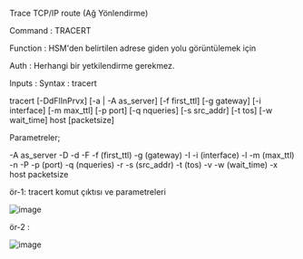 Trace TCP/IP route (Ağ Yönlendirme)

Command : TRACERT

Function : HSM'den belirtilen adrese giden yolu görüntülemek için

Auth : Herhangi bir yetkilendirme gerekmez.

Inputs : Syntax : tracert

tracert [-DdFlInPrvx] [-a | -A as_server] [-f first_ttl]
[-g gateway] [-i interface] [-m max_ttl] [-p port]
[-q nqueries] [-s src_addr] [-t tos] [-w wait_time]
host [packetsize]

Parametreler;

-A as_server
-D
-d
-F
-f (first_ttl)
-g (gateway)
-I
-i (interface)
-l
-m (max_ttl)
-n
-P
-p (port)
-q (nqueries)
-r
-s (src_addr)
-t (tos)
-v
-w (wait_time)
-x
host
packetsize

ör-1: tracert komut çıktısı ve parametreleri

![image](https://user-images.githubusercontent.com/77227227/196663212-90f55640-4175-48fc-bb4a-791111d96542.png)



ör-2 : 

![image](https://user-images.githubusercontent.com/77227227/196663511-736c6f18-6285-4d8f-80d6-0ce6eee0cfae.png)




